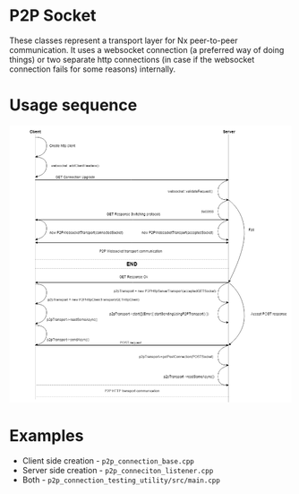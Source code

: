 # P2P Socket
These classes represent a transport layer for Nx peer-to-peer communication. It uses a websocket
connection (a preferred way of doing things) or two separate http connections (in case if the
websocket connection fails for some reasons) internally.
# Usage sequence
<img src="doc/p2p_sequence.png"></img>
# Examples
* Client side creation - `p2p_connection_base.cpp`
* Server side creation - `p2p_conneciton_listener.cpp`
* Both - `p2p_connection_testing_utility/src/main.cpp`